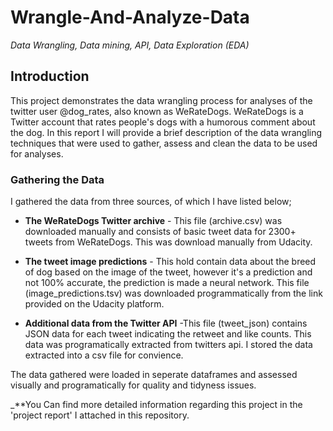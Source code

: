 # Wrangle-And-Analyze-Data
_Data Wrangling, Data mining, API, Data Exploration (EDA)_

## Introduction
This project demonstrates the data wrangling process for analyses of the twitter user @dog_rates, also known as WeRateDogs. WeRateDogs is a Twitter account that rates people's dogs with a humorous comment about the dog. In this report I will provide a brief description of the data wrangling techniques that were used to gather, assess and clean the data to be used for analyses.

### Gathering the Data
I gathered the data from three sources, of which I have listed below;

- **The WeRateDogs Twitter archive** - This file (archive.csv) was downloaded manually and consists of basic tweet data for 2300+ tweets from WeRateDogs. This was download manually from Udacity.

- **The tweet image predictions** - This hold contain data about the breed of dog based on the image of the tweet, however it's a prediction and not 100% accurate, the prediction is made a neural network. This file (image_predictions.tsv) was downloaded programmatically from the link provided on the Udacity platform.

- **Additional data from the Twitter API** -This file (tweet_json) contains JSON data for each tweet indicating the retweet and like counts. This data was programatically extracted from twitters api. I stored the data extracted into a csv file for convience.


The data gathered were loaded in seperate dataframes and assessed visually and programatically for quality and tidyness issues.

_**You Can find more detailed information regarding this project in the 'project report' I attached in this repository.
